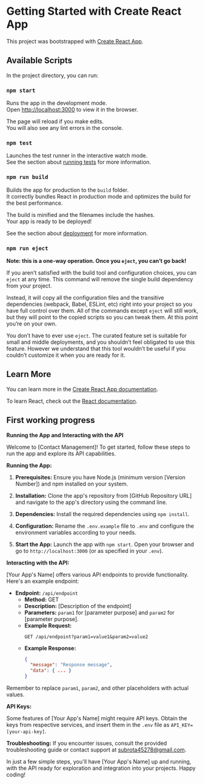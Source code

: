 # Getting Started with Create React App

This project was bootstrapped with [Create React App](https://github.com/facebook/create-react-app).

## Available Scripts

In the project directory, you can run:

### `npm start`

Runs the app in the development mode.\
Open [http://localhost:3000](http://localhost:3000) to view it in the browser.

The page will reload if you make edits.\
You will also see any lint errors in the console.

### `npm test`

Launches the test runner in the interactive watch mode.\
See the section about [running tests](https://facebook.github.io/create-react-app/docs/running-tests) for more information.

### `npm run build`

Builds the app for production to the `build` folder.\
It correctly bundles React in production mode and optimizes the build for the best performance.

The build is minified and the filenames include the hashes.\
Your app is ready to be deployed!

See the section about [deployment](https://facebook.github.io/create-react-app/docs/deployment) for more information.

### `npm run eject`

**Note: this is a one-way operation. Once you `eject`, you can’t go back!**

If you aren’t satisfied with the build tool and configuration choices, you can `eject` at any time. This command will remove the single build dependency from your project.

Instead, it will copy all the configuration files and the transitive dependencies (webpack, Babel, ESLint, etc) right into your project so you have full control over them. All of the commands except `eject` will still work, but they will point to the copied scripts so you can tweak them. At this point you’re on your own.

You don’t have to ever use `eject`. The curated feature set is suitable for small and middle deployments, and you shouldn’t feel obligated to use this feature. However we understand that this tool wouldn’t be useful if you couldn’t customize it when you are ready for it.

## Learn More

You can learn more in the [Create React App documentation](https://facebook.github.io/create-react-app/docs/getting-started).

To learn React, check out the [React documentation](https://reactjs.org/).

## First working progress

**Running the App and Interacting with the API**

Welcome to [Contact Management]! To get started, follow these steps to run the app and explore its API capabilities.

**Running the App:**

1. **Prerequisites:** Ensure you have Node.js (minimum version [Version Number]) and npm installed on your system.

2. **Installation:** Clone the app's repository from [GitHub Repository URL] and navigate to the app's directory using the command line.

3. **Dependencies:** Install the required dependencies using `npm install`.

4. **Configuration:** Rename the `.env.example` file to `.env` and configure the environment variables according to your needs.

5. **Start the App:** Launch the app with `npm start`. Open your browser and go to `http://localhost:3000` (or as specified in your `.env`).

**Interacting with the API:**

[Your App's Name] offers various API endpoints to provide functionality. Here's an example endpoint:

- **Endpoint:** `/api/endpoint`
  - **Method:** GET
  - **Description:** [Description of the endpoint]
  - **Parameters:** `param1` for [parameter purpose] and `param2` for [parameter purpose].
  - **Example Request:**
    ```
    GET /api/endpoint?param1=value1&param2=value2
    ```
  - **Example Response:**
    ```json
    {
      "message": "Response message",
      "data": { ... }
    }
    ```

Remember to replace `param1`, `param2`, and other placeholders with actual values.

**API Keys:**

Some features of [Your App's Name] might require API keys. Obtain the keys from respective services, and insert them in the `.env` file as `API_KEY=[your-api-key]`.

**Troubleshooting:** If you encounter issues, consult the provided troubleshooting guide or contact support at [subrota45278@gmail.com](mailto:subrota45278@gmail.com).

In just a few simple steps, you'll have [Your App's Name] up and running, with the API ready for exploration and integration into your projects. Happy coding!